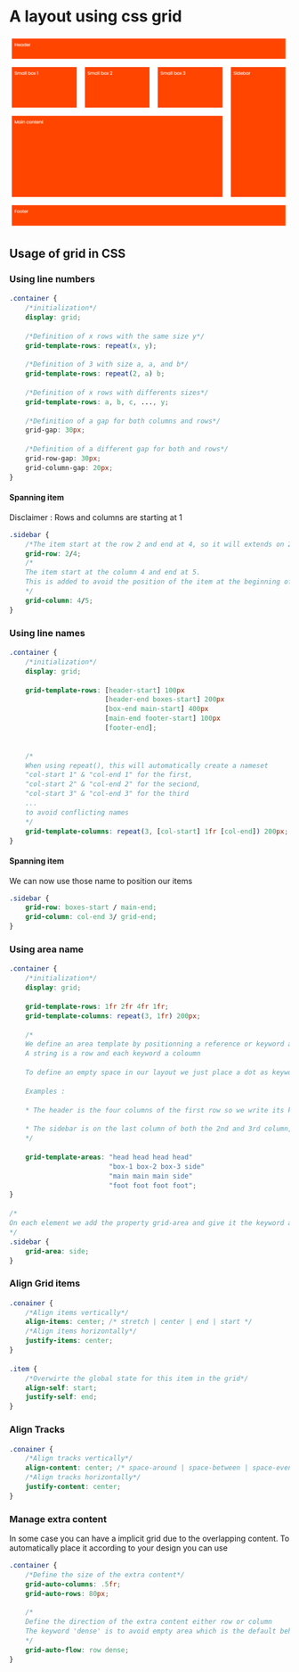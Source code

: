 # A layout using css grid

![Result](https://github.com/fotsoclaude/grid-example/blob/main/result.png)

## Usage of grid in CSS

### Using line numbers

```css
.container {
    /*initialization*/
    display: grid;

    /*Definition of x rows with the same size y*/
    grid-template-rows: repeat(x, y);

    /*Definition of 3 with size a, a, and b*/
    grid-template-rows: repeat(2, a) b;

    /*Definition of x rows with differents sizes*/
    grid-template-rows: a, b, c, ..., y;

    /*Definition of a gap for both columns and rows*/
    grid-gap: 30px;

    /*Definition of a different gap for both and rows*/
    grid-row-gap: 30px;
    grid-column-gap: 20px;
}
```

#### Spanning item
Disclaimer : Rows and columns are starting at 1
```css
.sidebar {
    /*The item start at the row 2 and end at 4, so it will extends on 2 rows*/
    grid-row: 2/4;
    /*
    The item start at the column 4 and end at 5. 
    This is added to avoid the position of the item at the beginning of the row
    */
    grid-column: 4/5;
}
```

### Using line names
```css
.container {
    /*initialization*/
    display: grid;

    grid-template-rows: [header-start] 100px 
                        [header-end boxes-start] 200px 
                        [box-end main-start] 400px
                        [main-end footer-start] 100px
                        [footer-end];


    /*
    When using repeat(), this will automatically create a nameset 
    "col-start 1" & "col-end 1" for the first,
    "col-start 2" & "col-end 2" for the seciond,
    "col-start 3" & "col-end 3" for the third 
    ...
    to avoid conflicting names
    */
    grid-template-columns: repeat(3, [col-start] 1fr [col-end]) 200px;
}

```

#### Spanning item
We can now use those name to position our items
```css
.sidebar {
    grid-row: boxes-start / main-end;
    grid-column: col-end 3/ grid-end;
}
```

### Using area name
```css
.container {
    /*initialization*/
    display: grid;

    grid-template-rows: 1fr 2fr 4fr 1fr;
    grid-template-columns: repeat(3, 1fr) 200px;

    /*
    We define an area template by positionning a reference or keyword according to the area position
    A string is a row and each keyword a coloumn

    To define an empty space in our layout we just place a dot as keyword

    Examples : 
    
    * The header is the four columns of the first row so we write its keyword 4 times in the first string which represents the first row
    
    * The sidebar is on the last column of both the 2nd and 3rd column, so we write its keyword twice at the end of both the 2nd and 3rd string.
    */

    grid-template-areas: "head head head head"
                         "box-1 box-2 box-3 side"
                         "main main main side"
                         "foot foot foot foot";
}

/*
On each element we add the property grid-area and give it the keyword according to the positon in our template
*/
.sidebar {
    grid-area: side;
}
```
### Align Grid items

```css
.conainer {
    /*Align items vertically*/
    align-items: center; /* stretch | center | end | start */
    /*Align items horizontally*/
    justify-items: center;
}

.item {
    /*Overwirte the global state for this item in the grid*/
    align-self: start;
    justify-self: end;
}

```

### Align Tracks

```css
.conainer {
    /*Align tracks vertically*/
    align-content: center; /* space-around | space-between | space-evently | center | end | start */
    /*Align tracks horizontally*/
    justify-content: center;
}
```

### Manage extra content

In some case you can have a implicit grid due to the overlapping content. To automatically place it according to your design you can use 

```css
.container {
    /*Define the size of the extra content*/
    grid-auto-columns: .5fr;
    grid-auto-rows: 80px;

    /*
    Define the direction of the extra content either row or column 
    The keyword 'dense' is to avoid empty area which is the default behavior
    */
    grid-auto-flow: row dense; 
}
```